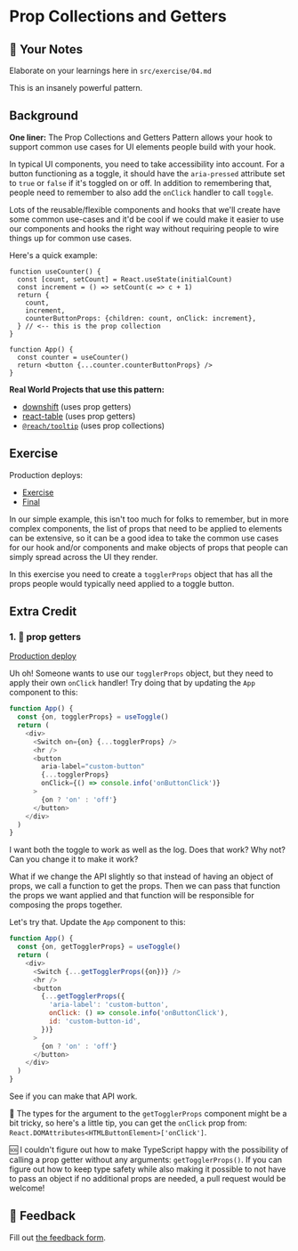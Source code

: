 # Prop Collections and Getters

## 📝 Your Notes

Elaborate on your learnings here in `src/exercise/04.md`

This is an insanely powerful pattern.

## Background

**One liner:** The Prop Collections and Getters Pattern allows your hook to
support common use cases for UI elements people build with your hook.

In typical UI components, you need to take accessibility into account. For a
button functioning as a toggle, it should have the `aria-pressed` attribute set
to `true` or `false` if it's toggled on or off. In addition to remembering that,
people need to remember to also add the `onClick` handler to call `toggle`.

Lots of the reusable/flexible components and hooks that we'll create have some
common use-cases and it'd be cool if we could make it easier to use our
components and hooks the right way without requiring people to wire things up
for common use cases.

Here's a quick example:

```tsx
function useCounter() {
  const [count, setCount] = React.useState(initialCount)
  const increment = () => setCount(c => c + 1)
  return {
    count,
    increment,
    counterButtonProps: {children: count, onClick: increment},
  } // <-- this is the prop collection
}

function App() {
  const counter = useCounter()
  return <button {...counter.counterButtonProps} />
}
```

**Real World Projects that use this pattern:**

- [downshift](https://github.com/downshift-js/downshift) (uses prop getters)
- [react-table](https://github.com/tannerlinsley/react-table) (uses prop
  getters)
- [`@reach/tooltip`](https://reacttraining.com/reach-ui/tooltip) (uses prop
  collections)

## Exercise

Production deploys:

- [Exercise](http://advanced-react-patterns-next.netlify.app/isolated/exercise/04.tsx)
- [Final](http://advanced-react-patterns-next.netlify.app/isolated/final/04.tsx)

In our simple example, this isn't too much for folks to remember, but in more
complex components, the list of props that need to be applied to elements can be
extensive, so it can be a good idea to take the common use cases for our hook
and/or components and make objects of props that people can simply spread across
the UI they render.

In this exercise you need to create a `togglerProps` object that has all the
props people would typically need applied to a toggle button.

## Extra Credit

### 1. 💯 prop getters

[Production deploy](http://advanced-react-patterns-next.netlify.app/isolated/final/04.extra-1.tsx)

Uh oh! Someone wants to use our `togglerProps` object, but they need to apply
their own `onClick` handler! Try doing that by updating the `App` component to
this:

```javascript
function App() {
  const {on, togglerProps} = useToggle()
  return (
    <div>
      <Switch on={on} {...togglerProps} />
      <hr />
      <button
        aria-label="custom-button"
        {...togglerProps}
        onClick={() => console.info('onButtonClick')}
      >
        {on ? 'on' : 'off'}
      </button>
    </div>
  )
}
```

I want both the toggle to work as well as the log. Does that work? Why not? Can
you change it to make it work?

What if we change the API slightly so that instead of having an object of props,
we call a function to get the props. Then we can pass that function the props we
want applied and that function will be responsible for composing the props
together.

Let's try that. Update the `App` component to this:

```javascript
function App() {
  const {on, getTogglerProps} = useToggle()
  return (
    <div>
      <Switch {...getTogglerProps({on})} />
      <hr />
      <button
        {...getTogglerProps({
          'aria-label': 'custom-button',
          onClick: () => console.info('onButtonClick'),
          id: 'custom-button-id',
        })}
      >
        {on ? 'on' : 'off'}
      </button>
    </div>
  )
}
```

See if you can make that API work.

🦺 The types for the argument to the `getTogglerProps` component might be a bit
tricky, so here's a little tip, you can get the `onClick` prop from:
`React.DOMAttributes<HTMLButtonElement>['onClick']`.

🆘 I couldn't figure out how to make TypeScript happy with the possibility of
calling a prop getter without any arguments: `getTogglerProps()`. If you can
figure out how to keep type safety while also making it possible to not have to
pass an object if no additional props are needed, a pull request would be
welcome!

## 🦉 Feedback

Fill out
[the feedback form](https://ws.kcd.im/?ws=Advanced%20React%20Patterns%20%F0%9F%A4%AF&e=04%3A%20Prop%20Collections%20and%20Getters&em=johannes.klauss%40spaceteams.de).
